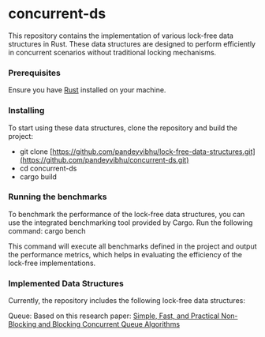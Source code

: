 # concurrent-ds
This repository contains the implementation of various lock-free data structures in Rust. These data structures are designed to perform efficiently in concurrent scenarios without traditional locking mechanisms.

### Prerequisites
Ensure you have [Rust](https://www.rust-lang.org/tools/install) installed on your machine.

### Installing
To start using these data structures, clone the repository and build the project:

- git clone [https://github.com/pandeyvibhu/lock-free-data-structures.git](https://github.com/pandeyvibhu/concurrent-ds.git)
- cd concurrent-ds
- cargo build

### Running the benchmarks
To benchmark the performance of the lock-free data structures, you can use the integrated benchmarking tool provided by Cargo. Run the following command:
cargo bench

This command will execute all benchmarks defined in the project and output the performance metrics, which helps in evaluating the efficiency of the lock-free implementations.

### Implemented Data Structures
Currently, the repository includes the following lock-free data structures:

Queue: Based on this research paper: [Simple, Fast, and Practical Non-Blocking and Blocking
Concurrent Queue Algorithms](https://www.cs.rochester.edu/~scott/papers/1996_PODC_queues.pdf)

